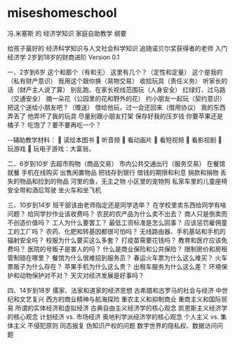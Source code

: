 # miseshomeschool
冯.米塞斯 的 经济学知识 家庭自助教学 纲要

给孩子最好的 经济科学知识与人文社会科学知识
追随诺贝尔奖获得者的老师 入门经济学
2岁到18岁的财商进阶
Version 0.1


一、2岁到6岁
这个和那个（有和无）
这里有几个？（定性和定量）
这个是我的（私有财产意识）
我用这个跟你换（易物交易）
收拾玩具（责任义务）
听家长的话（财产主人说了算）
别乱跑、在家长视线范围玩（人身安全）
红绿灯、过马路（交通安全）
摘一朵花（公园里的花和野外的花）
约小朋友一起玩（契约意识）
把这个送给小朋友吧？（赠送）
借给他玩，过一会还回来（借用协议）
我的东西弄丢了
他弄坏了我的玩具
尽量别跟小朋友打架
保存好我的压岁钱
你要苹果还是橘子？
吃饱了？要不要再吃一个？

--辅助教学材料：
	读绘本图书
	听音频
	看动画片
	看短视频
	看影视剧
	玩游戏
	玩电子游戏：大富翁，

二、6岁到10岁
去超市购物（商品交易）
市内公共交通出行（服务交易）
在餐馆就餐
手机在线购买
出售闲置物品
把钱存到银行
借钱的期限和利息
捐款和捐物
丢失的物品和捡到的物品
河里的鱼，无主之物
小区里的宠物狗
私家车里的儿童座椅
安全带和酒后驾驶
坐火车和坐飞机

三、10岁到14岁
班干部该由老师指定还是同学选举？
在学校里卖东西给同学有啥问题？
给同学抄作业该收费吗？
农民的农产品为什么卖不出去？
商人只是倒卖而不创造价值吗？
工人为什么要罢工？
最低工资标准是怎么回事？
应该惩罚雇佣童工的工厂吗？
农药、化肥和转基因都很可怕吗？
无线路由器、手机基站和手机的辐射安全吗？
校服为什么要买这么多套？
打疫苗需要花钱吗？
教育和医疗应该免费吗？
医院的号贩子是害人的吗？
什么是商业保险和公共保险？
限制房价和房租管制错在哪里？
餐馆为什么很难招到服务员？
春运火车票为什么这么难买？
火车票贩子为什么存在？
苹果手机为什么这么贵？
出租车服务为什么这么差？
环境保护和动物保护对不对？
天灾对经济发展是好事吗？

四、14岁到18岁
儒家、法家和道家的经济思想
古希腊和古罗马的社会与经济
中世纪和文艺复兴
西方的商业精神与航海探险
重农主义和抑制商业
重商主义和国际贸易
所谓的实体经济和虚拟经济
古典自由主义经济学的核心观念
凯恩斯主义经济学的核心观念
计划经济 vs. 市场经济
奥地利学派经济学的核心观念
个人主义 vs. 集体主义
不侵犯原则
同态报复
伪知识产权的问题
数字世界的隐私权、数据访问问题

